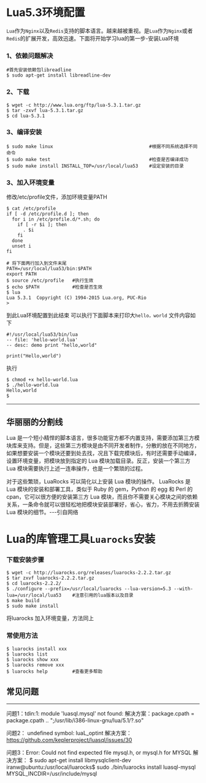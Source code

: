 # Lua5.3环境配置

`Lua`作为`Nginx`以及`Redis`支持的脚本语言。越来越被重视。是`Lua`作为`Nginx`或者`Redis`的扩展开发，高效迅速。下面将开始学习lua的第一步-安装Lua环境


### 1、依赖问题解决
```
#首先安装依赖包libreadline
$ sudo apt-get install libreadline-dev
```

### 2、下载
```
$ wget -c http://www.lua.org/ftp/lua-5.3.1.tar.gz
$ tar -zxvf lua-5.3.1.tar.gz
$ cd lua-5.3.1
```

### 3、编译安装
```
$ sudo make linux                                   #根据不同系统选择不同命令
$ sudo make test                                    #检查是否编译成功
$ sudo make install INSTALL_TOP=/usr/local/lua53    #设定安装的目录
```

### 3、加入环境变量
修改/etc/profile文件，添加环境变量PATH
```
$ cat /etc/profile
if [ -d /etc/profile.d ]; then
  for i in /etc/profile.d/*.sh; do
    if [ -r $i ]; then
      . $i
    fi
  done
  unset i
fi

# 将下面两行加入到文件末尾
PATH=/usr/local/lua53/bin:$PATH
export PATH
$ source /etc/profile   #执行生效
$ echo $PATH            #检查是否生效
$ lua
Lua 5.3.1  Copyright (C) 1994-2015 Lua.org, PUC-Rio
> 
```

到此Lua环境配置到此结束
可以执行下面脚本来打印大`hello，world`
文件内容如下
```
#!/usr/local/lua53/bin/lua
-- file: 'hello-world.lua'
-- desc: demo print "hello,world" 

print("Hello,world")
```
执行
```
$ chmod +x hello-world.lua
$ ./hello-world.lua 
Hello,world
$
```

------
华丽丽的分割线
------

Lua 是一个短小精悍的脚本语言，很多功能官方都不内置支持，需要添加第三方模块库来支持。但是，这些第三方模块是由不同开发者制作，分散的放在不同地方，如果想要安装一个模块还要到处去找，况且下载完模块后，有时还需要手动编译，设置环境变量，把模块放到指定的 Lua 模块加载目录。反正，安装一个第三方 Lua 模块需要执行上述一连串操作，也是一个繁琐的过程。

对于这些繁琐，LuaRocks 可以简化以上安装 Lua 模块的操作。 LuaRocks 是 Lua 模块的安装和部署工具，类似于 Ruby 的 gem，Python 的 egg 和 Perl 的 cpan，它可以很方便的安装第三方 Lua 模块，而且你不需要关心模块之间的依赖关系，一条命令就可以很轻松地把模块安装部署好，省心，省力，不用去折腾安装 Lua 模块的细节。---引自网络

# Lua的库管理工具`Luarocks`安装

### 下载安装步骤
```
$ wget -c http://luarocks.org/releases/luarocks-2.2.2.tar.gz
$ tar zxvf luarocks-2.2.2.tar.gz
$ cd luarocks-2.2.2/
$ ./configure --prefix=/usr/local/luarocks --lua-version=5.3 --with-lua=/usr/local/lua53    #注意引用的lua版本以及目录
$ make build
$ sudo make install
```
将luarocks 加入环境变量，方法同上

### 常使用方法
```
$ luarocks install xxx
$ luarocks list
$ luarocks show xxx
$ luarocks remove xxx
$ luarocks help         #查看更多帮助
```

## 常见问题
------
问题1：tdin:1: module 'luasql.mysql' not found:
解决方案：package.cpath = package.cpath .. ";/usr/lib/i386-linux-gnu/lua/5.1/?.so"

问题2： undefined symbol: luaL_optint
解决方案：https://github.com/keplerproject/luasql/issues/30

问题3：Error: Could not find expected file mysql.h, or mysql.h for MYSQL
解决方案： $ sudo apt-get install libmysqlclient-dev
iranw@ubuntu:/usr/local/luarocks$ sudo ./bin/luarocks install luasql-mysql MYSQL_INCDIR=/usr/include/mysql